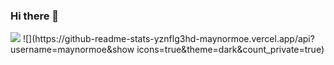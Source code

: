 ### Hi there 👋
<img src="https://readme-typing-svg.herokuapp.com/?lines=Hello%20World!;I%20am%20Maynor%20Moe&font=Roboto" />
![](https://github-readme-stats-yznflg3hd-maynormoe.vercel.app/api?username=maynormoe&show icons=true&theme=dark&count_private=true)

